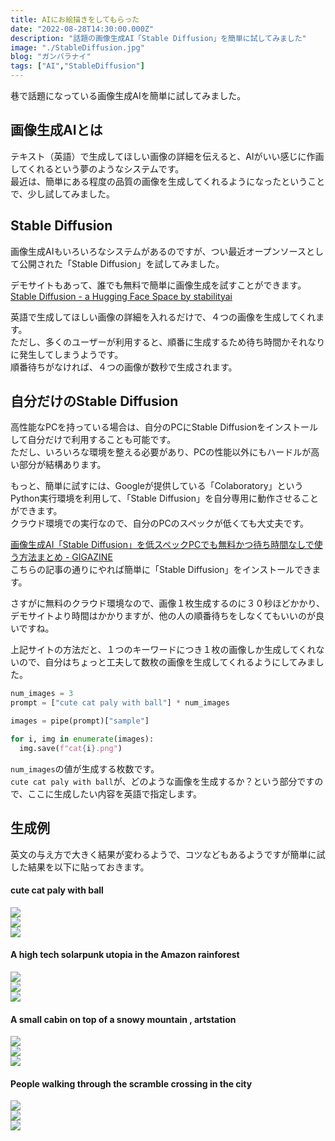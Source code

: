 ```yaml
---
title: AIにお絵描きをしてもらった
date: "2022-08-28T14:30:00.000Z"
description: "話題の画像生成AI「Stable Diffusion」を簡単に試してみました"
image: "./StableDiffusion.jpg"
blog: "ガンバラナイ"
tags: ["AI","StableDiffusion"]
---
```

巷で話題になっている画像生成AIを簡単に試してみました。

## 画像生成AIとは

テキスト（英語）で生成してほしい画像の詳細を伝えると、AIがいい感じに作画してくれるという夢のようなシステムです。  
最近は、簡単にある程度の品質の画像を生成してくれるようになったということで、少し試してみました。


## Stable Diffusion

画像生成AIもいろいろなシステムがあるのですが、つい最近オープンソースとして公開された「Stable Diffusion」を試してみました。

デモサイトもあって、誰でも無料で簡単に画像生成を試すことができます。  
[Stable Diffusion - a Hugging Face Space by stabilityai](https://huggingface.co/spaces/stabilityai/stable-diffusion)

英語で生成してほしい画像の詳細を入れるだけで、４つの画像を生成してくれます。  
ただし、多くのユーザーが利用すると、順番に生成するため待ち時間かそれなりに発生してしまうようです。  
順番待ちがなければ、４つの画像が数秒で生成されます。

## 自分だけのStable Diffusion

高性能なPCを持っている場合は、自分のPCにStable Diffusionをインストールして自分だけで利用することも可能です。  
ただし、いろいろな環境を整える必要があり、PCの性能以外にもハードルが高い部分が結構あります。

もっと、簡単に試すには、Googleが提供している「Colaboratory」というPython実行環境を利用して、「Stable Diffusion」を自分専用に動作させることができます。  
クラウド環境での実行なので、自分のPCのスペックが低くても大丈夫です。

[画像生成AI「Stable Diffusion」を低スペックPCでも無料かつ待ち時間なしで使う方法まとめ - GIGAZINE](https://gigazine.net/news/20220824-stable-diffusion-google-colaboratory/)  
こちらの記事の通りにやれば簡単に「Stable Diffusion」をインストールできます。

さすがに無料のクラウド環境なので、画像１枚生成するのに３０秒ほどかかり、デモサイトより時間はかかりますが、他の人の順番待ちをしなくてもいいのが良いですね。

上記サイトの方法だと、１つのキーワードにつき１枚の画像しか生成してくれないので、自分はちょっと工夫して数枚の画像を生成してくれるようにしてみました。

``` python
num_images = 3
prompt = ["cute cat paly with ball"] * num_images

images = pipe(prompt)["sample"]

for i, img in enumerate(images):
  img.save(f"cat{i}.png")
```

`num_images`の値が生成する枚数です。   
`cute cat paly with ball`が、どのような画像を生成するか？という部分ですので、ここに生成したい内容を英語で指定します。

## 生成例

英文の与え方で大きく結果が変わるようで、コツなどもあるようですが簡単に試した結果を以下に貼っておきます。

#### cute cat paly with ball
![](./cat0.png)  
![](./cat1.png)  
![](./cat2.png)  

#### A high tech solarpunk utopia in the Amazon rainforest
![](./amazon0.png)  
![](./amazon1.png)  
![](./amazon2.png)  

#### A small cabin on top of a snowy mountain , artstation
![](./small_cabin_snowy0.png)  
![](./small_cabin_snowy1.png)  
![](./small_cabin_snowy2.png)  

#### People walking through the scramble crossing in the city
![](./scramble_crossin0.png)  
![](./scramble_crossin1.png)  
![](./scramble_crossin2.png)  
